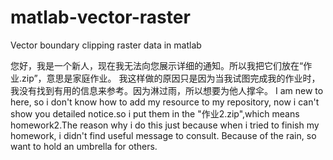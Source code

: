 # matlab-vector-raster
Vector boundary clipping raster data in matlab

您好，我是一个新人，现在我无法向您展示详细的通知。所以我把它们放在“作业.zip”，意思是家庭作业。
我这样做的原因只是因为当我试图完成我的作业时，我没有找到有用的信息来参考。因为淋过雨，所以想要为他人撑伞。
I am new to here, so i don't know how to add my resource to my repository, now i can't show you detailed notice.so i put them in the "作业2.zip",which means homework2.The reason why i do this just because when i tried to finish my homework, i didn't find useful message to consult. Because of the rain, so want to hold an umbrella for others.
